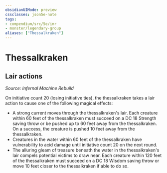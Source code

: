 ```yaml
---
obsidianUIMode: preview
cssclasses: json5e-note
tags:
- compendium/src/5e/imr
- monster/legendary-group
aliases: ["Thessalkraken"]
---
```

# Thessalkraken

## Lair actions
_Source: Infernal Machine Rebuild_

On initiative count 20 (losing initiative ties), the thessalkraken takes a lair action to cause one of the following magical effects:

- A strong current moves through the thessalkraken's lair. Each creature within 60 feet of the thessalkraken must succeed on a DC 18 Strength saving throw or be pushed up to 60 feet away from the thessalkraken. On a success, the creature is pushed 10 feet away from the thessalkraken.  
- Creatures in the water within 60 feet of the thessalkraken have vulnerability to acid damage until initiative count 20 on the next round.  
- The alluring gleam of treasure beneath the water in the thessalkraken's lair compels potential victims to draw near. Each creature within 120 feet of the thessalkraken must succeed on a DC 18 Wisdom saving throw or move 10 feet closer to the thessalkraken if able to do so.